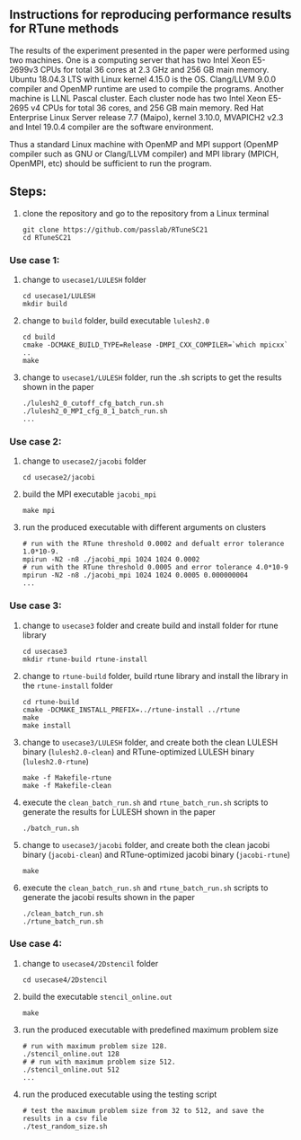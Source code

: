 ## Instructions for reproducing performance results for RTune methods

The results of the experiment presented in the paper were performed using two machines. One  is  a computing  server  that  has  two  Intel  Xeon  E5-2699v3  CPUs for total 36 cores at 2.3 GHz and 256 GB main memory. Ubuntu 18.04.3 LTS with Linux kernel 4.15.0  is  the  OS.  Clang/LLVM  9.0.0  compiler  and  OpenMP runtime  are  used  to  compile  the  programs. Another machine is LLNL Pascal  cluster.  Each  cluster  node  has  two  Intel  Xeon  E5-2695 v4 CPUs for total 36 cores, and 256 GB main memory. Red  Hat  Enterprise  Linux  Server  release  7.7  (Maipo),  kernel 3.10.0,  MVAPICH2  v2.3  and  Intel  19.0.4  compiler  are  the software environment.

Thus a standard Linux machine with OpenMP and MPI support (OpenMP compiler such as GNU or Clang/LLVM compiler)
and MPI library (MPICH, OpenMPI, etc) should be sufficient to run the program. 

## Steps:
1. clone the repository and go to the repository from a Linux terminal

    ```
    git clone https://github.com/passlab/RTuneSC21
    cd RTuneSC21
    ```

### Use case 1: 

1. change to `usecase1/LULESH` folder

    ```
    cd usecase1/LULESH
    mkdir build
    ```

2. change to `build` folder, build executable `lulesh2.0`
    ```
    cd build
    cmake -DCMAKE_BUILD_TYPE=Release -DMPI_CXX_COMPILER=`which mpicxx` ..
    make
    ```
3. change to `usecase1/LULESH` folder, run the .sh scripts to get the results shown in the paper
    ```
    ./lulesh2_0_cutoff_cfg_batch_run.sh
    ./lulesh2_0_MPI_cfg_8_1_batch_run.sh
    ...
    ```

### Use case 2:

1. change to `usecase2/jacobi` folder
    ```
    cd usecase2/jacobi
    
    ```
2. build the MPI executable `jacobi_mpi`
    ```
    make mpi
    ````
3. run the produced executable with different arguments on clusters
    ```
    # run with the RTune threshold 0.0002 and defualt error tolerance 1.0*10-9.
    mpirun -N2 -n8 ./jacobi_mpi 1024 1024 0.0002
    # run with the RTune threshold 0.0005 and error tolerance 4.0*10-9
    mpirun -N2 -n8 ./jacobi_mpi 1024 1024 0.0005 0.000000004
    ...
    ```

### Use case 3: 

1. change to `usecase3` folder and create build and install folder for rtune library
    ```
    cd usecase3
    mkdir rtune-build rtune-install
    ```
1. change to `rtune-build` folder, build rtune library and install the library in the `rtune-install` folder
    ```
    cd rtune-build
    cmake -DCMAKE_INSTALL_PREFIX=../rtune-install ../rtune 
    make
    make install

    ```
1. change to `usecase3/LULESH` folder, and create both the clean LULESH binary (`lulesh2.0-clean`) and RTune-optimized LULESH binary (`lulesh2.0-rtune`)

    ```
    make -f Makefile-rtune 
    make -f Makefile-clean
    ```
1. execute the `clean_batch_run.sh` and `rtune_batch_run.sh` scripts to generate the results for LULESH shown in the paper

    ```
    ./batch_run.sh
    ```
1. change to `usecase3/jacobi` folder, and create both the clean jacobi binary (`jacobi-clean`) and RTune-optimized jacobi binary (`jacobi-rtune`)
    ```
    make
    ```
1. execute the `clean_batch_run.sh` and `rtune_batch_run.sh` scripts to generate the jacobi results shown in the paper
    ```
    ./clean_batch_run.sh
    ./rtune_batch_run.sh
    ```
    
### Use case 4:

1. change to `usecase4/2Dstencil` folder
    ```
    cd usecase4/2Dstencil
    
    ```
1. build the executable `stencil_online.out`
    ```
    make
    ````
1. run the produced executable with predefined maximum problem size
    ```
    # run with maximum problem size 128.
    ./stencil_online.out 128
    # # run with maximum problem size 512.
    ./stencil_online.out 512
    ...
    ```
1. run the produced executable using the testing script
    ```
    # test the maximum problem size from 32 to 512, and save the results in a csv file
    ./test_random_size.sh
    ```
